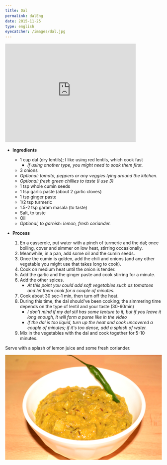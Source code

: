 ```yaml
---
title: Dal 
permalink: dalEng
date: 2015-11-25
type: english
eyecatcher: /images/dal.jpg
---
```


<iframe width="420" height="315" src="http://www.youtube.com/embed/CtuyWnof3eU" frameborder="0"
allowfullscreen></iframe>

* **Ingredients**
  * 1 cup dal (dry lentils); I like using red lentils, which cook fast
     * _If using another type, you might need to soak them first._ 
  * 3 onions
  * _Optional: tomato, peppers or any veggies lying around the kitchen._
  * _Optional: fresh green chillies to taste (I use 3)_
  * 1 tsp whole cumin seeds
  * 1 tsp garlic paste (about 2 garlic cloves)
  * 1 tsp ginger paste 
  * 1/2 tsp turmeric
  * 1.5-2 tsp  garam masala (to taste)
  * Salt, to taste
  * Oil
  * _Optional, to garnish: lemon, fresh coriander._


* **Process**
  1. En a casserole, put water with a pinch of turmeric and the dal; once boiling, cover and simmer on low heat, stirring occasionally.
  2. Meanwhile, in a pan, add some oil and the cumin seeds. 
  3. Once the cumin is golden, add the chili and onions (and any other vegetable you might use that takes long to cook).
  4. Cook on medium heat until the onion is tender. 
  5. Add the garlic and the ginger paste and cook stirring for a minute.
  6. Add the other spices.
     * _At this point you could add soft vegetables such as tomatoes and let them cook for a couple of minutes._
  7. Cook about 30 sec-1 min, then turn off the heat. 
  8. During this time, the dal should've been cooking; the simmering time depends on the type of lentil and your taste (30-60min)
     * _I don't mind if my dal stil has some texture to it, but if you leave it long enough, it will form a puree like in the video_
     * _If the dal is too liquid, turn up the heat and cook uncovered a couple of minutes; if it's too dense, add a splash of water._
  9. Mix in the vegetables with the dal and cook together for 5-10 minutes.

Serve with a splash of lemon juice and some fresh coriander. 

![DalEng](/images/dal.jpg)
